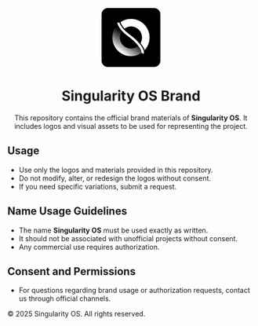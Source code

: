 <div align="center">
  <img src="Icon.png" height="120">
  <h1 align="center">Singularity OS Brand</h1>
  <p align="center">This repository contains the official brand materials of <b>Singularity OS</b>. It includes logos and visual assets to be used for representing the project.</p>
</div>

## Usage
- Use only the logos and materials provided in this repository.
- Do not modify, alter, or redesign the logos without consent.
- If you need specific variations, submit a request.

## Name Usage Guidelines
- The name **Singularity OS** must be used exactly as written.
- It should not be associated with unofficial projects without consent.
- Any commercial use requires authorization.

## Consent and Permissions
- For questions regarding brand usage or authorization requests, contact us through official channels.

© 2025 Singularity OS. All rights reserved.